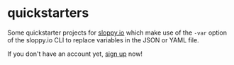 # quickstarters
Some quickstarter projects for [sloppy.io](https://sloppy.io) which make use of the `-var` option of the sloppy.io CLI to replace variables in the JSON or YAML file.

If you don't have an account yet, [sign up](https://sloppy.io) now!
